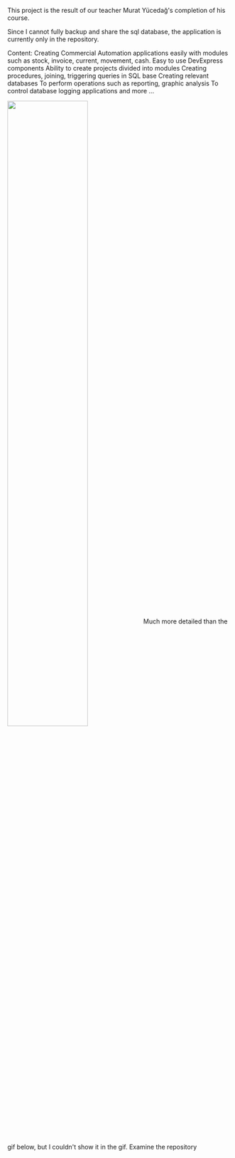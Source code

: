 


This project is the result of our teacher Murat Yücedağ's completion of his course.

Since I cannot fully backup and share the sql database, the application is currently only in the repository.

Content:
Creating Commercial Automation applications easily with modules such as stock, invoice, current, movement, cash.
Easy to use DevExpress components
Ability to create projects divided into modules
Creating procedures, joining, triggering queries in SQL base
Creating relevant databases
To perform operations such as reporting, graphic analysis
To control database logging applications and more ...


 <img src="https://i.hizliresim.com/m2zy6mq.gif" align="center" style="width: 60%" />
 Much more detailed than the gif below, but I couldn't show it in the gif. Examine the repository


